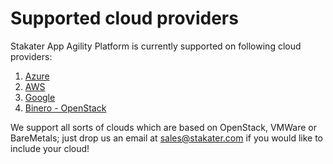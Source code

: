 # Supported cloud providers

Stakater App Agility Platform is currently supported on following cloud providers:

1. [Azure](/sre/cloud-provider/azure.html)
2. [AWS](/sre/cloud-provider/aws.html)
3. [Google](/sre/cloud-provider/google.html)
4. [Binero - OpenStack](/sre/cloud-provider/binero.html)

We support all sorts of clouds which are based on OpenStack, VMWare or BareMetals; just drop us an email at <sales@stakater.com> if you would like to include your cloud!
